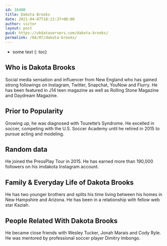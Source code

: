 ```yaml
---
id: 16400
title: Dakota Brooks
date: 2021-04-07T18:13:37+00:00
author: victor
layout: post
guid: https://ukdataservers.com/dakota-brooks/
permalink: /04/07/dakota-brooks/
---
```


* some text
{: toc}


## Who is Dakota Brooks



Social media sensation and influencer from New England who has gained strong followings on Instagram, Twitter, Snapchat, YouNow and Flurry. He has been featured in J14 teen magazine as well as Rolling Stone Magazine and Daydream Magazine. 

                
                
                
## Prior to Popularity



Growing up, he was diagnosed with Tourette&#8217;s Syndrome. He excelled in soccer, competing with the U.S. Soccer Academy until he retired in 2015 to pursue acting and modeling.

                
                
                
## Random data



He joined the PressPlay Tour in 2015. He has earned more than 190,000 followers on his imdakota Instagram account. 

                
                
                
## Family & Everyday Life of Dakota Brooks



He has two younger brothers and splits his time living between his homes in New Hampshire and Arizona. He has been in a relationship with fellow web star Kaziah.

                
                
                
## People Related With Dakota Brooks



He became close friends with Wesley Tucker, Jonah Marais and Cody Ryle. He was mentored by professional soccer player Dimitry Imbongo.

                
              
            
          
          
          